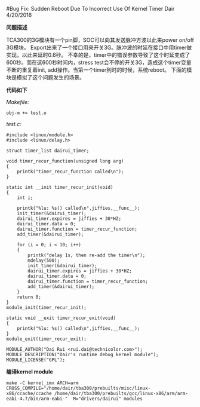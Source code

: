 #Bug Fix: Sudden Reboot Due To Incorrect Use Of Kernel Timer
Dair 4/20/2016 

**问题描述**

TCA300的3G模块有一个pin脚，SOC可以向其发送脉冲方波以此来power on/off 3G模块。
Export出来了一个接口用来开关3G。脉冲波的时延在接口中用timer做实现，以此来延时0.6秒。
不幸的是，timer中的错误参数导致了这个时延变成了600秒。而在这600秒时间内，stress test会不停的开关3G，造成这个timer变量不断的重复着init, add操作。当第一个timer到时的时候，系统reboot。
下面的模块是模拟了这个问题发生的场景。

**代码如下**

*Makefile:*

`obj-m += test.o`

*test.c:*

    #include <linux/module.h>
    #include <linux/delay.h>
    
    struct timer_list dairui_timer;
    
    void timer_recur_function(unsigned long arg)
    {
    	printk("timer_recur_function called\n");
    }
    
    static int __init timer_recur_init(void)
    {
    	int i;
    
    	printk("%lu: %s() called\n",jiffies,__func__);
    	init_timer(&dairui_timer);
    	dairui_timer.expires = jiffies + 30*HZ;
    	dairui_timer.data = 0;
    	dairui_timer.function = timer_recur_function;
    	add_timer(&dairui_timer);

    	for (i = 0; i < 10; i++)
    	{
    		printk("delay 1s, then re-add the timer\n");
    		mdelay(500);
    		init_timer(&dairui_timer);
    		dairui_timer.expires = jiffies + 30*HZ;
    		dairui_timer.data = 0;
    		dairui_timer.function = timer_recur_function;
    		add_timer(&dairui_timer);
    	}
    	return 0;
    }
    module_init(timer_recur_init);
    
    static void __exit timer_recur_exit(void)
    {
    	printk("%lu: %s() called\n",jiffies,__func__);
    }
    module_exit(timer_recur_exit);
    
    MODULE_AUTHOR("Dai Rui <rui.dai@technicolor.com>");
    MODULE_DESCRIPTION("Dair's runtime debug kernel module");
    MODULE_LICENSE("GPL");


**编译kernel module**

    make -C kernel_imx ARCH=arm CROSS_COMPILE="/home/dair/tba300/prebuilts/misc/linux-x86/ccache/ccache /home/dair/tba300/prebuilts/gcc/linux-x86/arm/arm-eabi-4.7/bin/arm-eabi-"  M="drivers/dairui" modules
